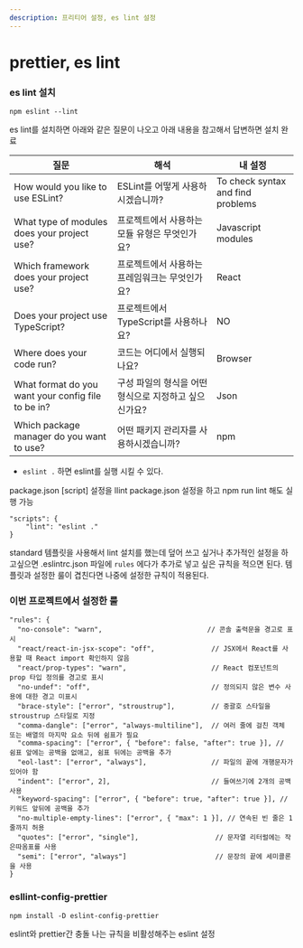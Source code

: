 ```yaml
---
description: 프리티어 설정, es lint 설정
---
```


# prettier, es lint

### es lint 설치

```
npm eslint --lint
```

es lint를 설치하면 아래와 같은 질문이 나오고 아래 내용을 참고해서 답변하면 설치 완료

| 질문                                                 | 해석                             | 내 설정                              |
| -------------------------------------------------- | ------------------------------ | --------------------------------- |
| How would you like to use ESLint?                  | ESLint를 어떻게 사용하시겠습니까?          | To check syntax and find problems |
| What type of modules does your project use?        | 프로젝트에서 사용하는 모듈 유형은 무엇인가요?      | Javascript modules                |
| Which framework does your project use?             | 프로젝트에서 사용하는 프레임워크는 무엇인가요?      | React                             |
| Does your project use TypeScript?                  | 프로젝트에서 TypeScript를 사용하나요?      | NO                                |
| Where does your code run?                          | 코드는 어디에서 실행되나요?                | Browser                           |
| What format do you want your config file to be in? | 구성 파일의 형식을 어떤 형식으로 지정하고 싶으신가요? | Json                              |
| Which package manager do you want to use?          | 어떤 패키지 관리자를 사용하시겠습니까?          | npm                               |

* `eslint .` 하면 eslint를 실행 시킬 수 있다.

package.json \[script] 설정을 llint package.json 설정을 하고 npm run lint 해도 실행 가능

```
"scripts": {
    "lint": "eslint ."
}
```

standard 템플릿을 사용해서 lint 설치를 했는데 덮어 쓰고 싶거나 추가적인 설정을 하고싶으면 .eslintrc.json 파일에 `rules`  에다가 추가로 넣고 싶은 규칙을 적으면 된다. 템플릿과 설정한 룰이 겹친다면 나중에 설정한 규칙이 적용된다.



### 이번 프로젝트에서 설정한 룰

```
"rules": {
  "no-console": "warn",                          // 콘솔 출력문을 경고로 표시
  "react/react-in-jsx-scope": "off",              // JSX에서 React를 사용할 때 React import 확인하지 않음
  "react/prop-types": "warn",                     // React 컴포넌트의 prop 타입 정의를 경고로 표시
  "no-undef": "off",                              // 정의되지 않은 변수 사용에 대한 경고 미표시
  "brace-style": ["error", "stroustrup"],         // 중괄호 스타일을 stroustrup 스타일로 지정
  "comma-dangle": ["error", "always-multiline"],  // 여러 줄에 걸친 객체 또는 배열의 마지막 요소 뒤에 쉼표가 필요
  "comma-spacing": ["error", { "before": false, "after": true }], // 쉼표 앞에는 공백을 없애고, 쉼표 뒤에는 공백을 추가
  "eol-last": ["error", "always"],                // 파일의 끝에 개행문자가 있어야 함
  "indent": ["error", 2],                         // 들여쓰기에 2개의 공백 사용
  "keyword-spacing": ["error", { "before": true, "after": true }], // 키워드 앞뒤에 공백을 추가
  "no-multiple-empty-lines": ["error", { "max": 1 }], // 연속된 빈 줄은 1줄까지 허용
  "quotes": ["error", "single"],                   // 문자열 리터럴에는 작은따옴표를 사용
  "semi": ["error", "always"]                      // 문장의 끝에 세미콜론을 사용
}

```



### esllint-config-prettier

```
npm install -D eslint-config-prettier
```

eslint와 prettier간 충돌 나는 규칙을 비활성해주는 eslint 설정











